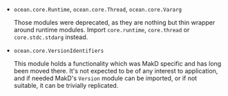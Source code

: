 * `ocean.core.Runtime`, `ocean.core.Thread`, `ocean.core.Vararg`

  Those modules were deprecated, as they are nothing but thin wrapper around runtime modules.
  Import `core.runtime`, `core.thread` or `core.stdc.stdarg` instead.

* `ocean.core.VersionIdentifiers`

  This module holds a functionality which was MakD specific and has long been moved there.
  It's not expected to be of any interest to application, and if needed MakD's `Version`
  module can be imported, or if not suitable, it can be trivially replicated.
